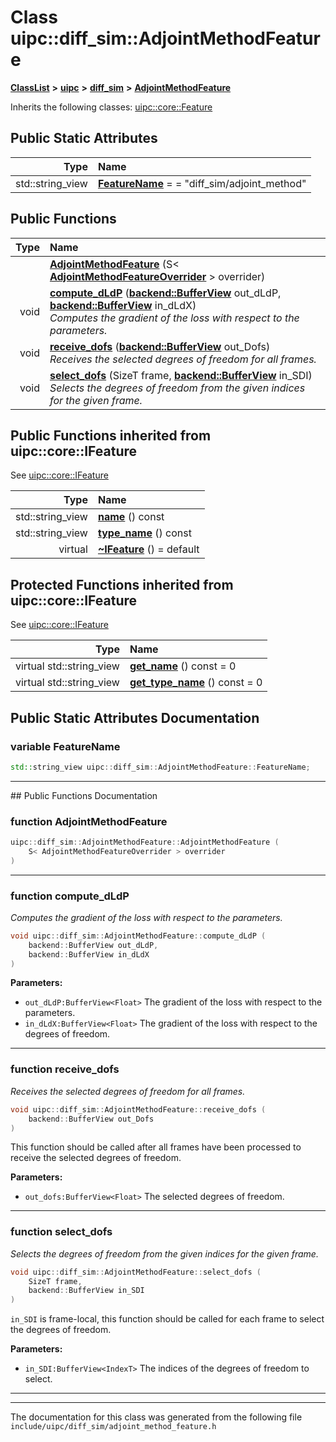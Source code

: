 

# Class uipc::diff\_sim::AdjointMethodFeature



[**ClassList**](annotated.md) **>** [**uipc**](namespaceuipc.md) **>** [**diff\_sim**](namespaceuipc_1_1diff__sim.md) **>** [**AdjointMethodFeature**](classuipc_1_1diff__sim_1_1_adjoint_method_feature.md)








Inherits the following classes: [uipc::core::Feature](classuipc_1_1core_1_1_feature.md)
































## Public Static Attributes

| Type | Name |
| ---: | :--- |
|  std::string\_view | [**FeatureName**](#variable-featurename)   = = "diff\_sim/adjoint\_method"<br> |










































## Public Functions

| Type | Name |
| ---: | :--- |
|   | [**AdjointMethodFeature**](#function-adjointmethodfeature) (S&lt; [**AdjointMethodFeatureOverrider**](classuipc_1_1diff__sim_1_1_adjoint_method_feature_overrider.md) &gt; overrider) <br> |
|  void | [**compute\_dLdP**](#function-compute_dldp) ([**backend::BufferView**](classuipc_1_1backend_1_1_buffer_view.md) out\_dLdP, [**backend::BufferView**](classuipc_1_1backend_1_1_buffer_view.md) in\_dLdX) <br>_Computes the gradient of the loss with respect to the parameters._  |
|  void | [**receive\_dofs**](#function-receive_dofs) ([**backend::BufferView**](classuipc_1_1backend_1_1_buffer_view.md) out\_Dofs) <br>_Receives the selected degrees of freedom for all frames._  |
|  void | [**select\_dofs**](#function-select_dofs) (SizeT frame, [**backend::BufferView**](classuipc_1_1backend_1_1_buffer_view.md) in\_SDI) <br>_Selects the degrees of freedom from the given indices for the given frame._  |




## Public Functions inherited from uipc::core::IFeature

See [uipc::core::IFeature](classuipc_1_1core_1_1_i_feature.md)

| Type | Name |
| ---: | :--- |
|  std::string\_view | [**name**](classuipc_1_1core_1_1_i_feature.md#function-name) () const<br> |
|  std::string\_view | [**type\_name**](classuipc_1_1core_1_1_i_feature.md#function-type_name) () const<br> |
| virtual  | [**~IFeature**](classuipc_1_1core_1_1_i_feature.md#function-ifeature) () = default<br> |








































































## Protected Functions inherited from uipc::core::IFeature

See [uipc::core::IFeature](classuipc_1_1core_1_1_i_feature.md)

| Type | Name |
| ---: | :--- |
| virtual std::string\_view | [**get\_name**](classuipc_1_1core_1_1_i_feature.md#function-get_name) () const = 0<br> |
| virtual std::string\_view | [**get\_type\_name**](classuipc_1_1core_1_1_i_feature.md#function-get_type_name) () const = 0<br> |








## Public Static Attributes Documentation




### variable FeatureName 

```C++
std::string_view uipc::diff_sim::AdjointMethodFeature::FeatureName;
```




<hr>
## Public Functions Documentation




### function AdjointMethodFeature 

```C++
uipc::diff_sim::AdjointMethodFeature::AdjointMethodFeature (
    S< AdjointMethodFeatureOverrider > overrider
) 
```




<hr>



### function compute\_dLdP 

_Computes the gradient of the loss with respect to the parameters._ 
```C++
void uipc::diff_sim::AdjointMethodFeature::compute_dLdP (
    backend::BufferView out_dLdP,
    backend::BufferView in_dLdX
) 
```





**Parameters:**


* `out_dLdP:BufferView<Float>` The gradient of the loss with respect to the parameters. 
* `in_dLdX:BufferView<Float>` The gradient of the loss with respect to the degrees of freedom. 




        

<hr>



### function receive\_dofs 

_Receives the selected degrees of freedom for all frames._ 
```C++
void uipc::diff_sim::AdjointMethodFeature::receive_dofs (
    backend::BufferView out_Dofs
) 
```



This function should be called after all frames have been processed to receive the selected degrees of freedom.




**Parameters:**


* `out_dofs:BufferView<Float>` The selected degrees of freedom. 




        

<hr>



### function select\_dofs 

_Selects the degrees of freedom from the given indices for the given frame._ 
```C++
void uipc::diff_sim::AdjointMethodFeature::select_dofs (
    SizeT frame,
    backend::BufferView in_SDI
) 
```



`in_SDI` is frame-local, this function should be called for each frame to select the degrees of freedom.




**Parameters:**


* `in_SDI:BufferView<IndexT>` The indices of the degrees of freedom to select. 




        

<hr>

------------------------------
The documentation for this class was generated from the following file `include/uipc/diff_sim/adjoint_method_feature.h`

